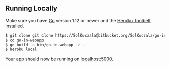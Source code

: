 ## Running Locally

Make sure you have [Go](http://golang.org/doc/install) version 1.12 or newer and the [Heroku Toolbelt](https://toolbelt.heroku.com/) installed.

```sh
$ git clone git clone https://SolKuczala@bitbucket.org/SolKuczala/go-in-webapp.git
$ cd go-in-webapp
$ go build -o bin/go-in-webapp -v .
$ heroku local
```

Your app should now be running on [localhost:5000](http://localhost:5000/).


